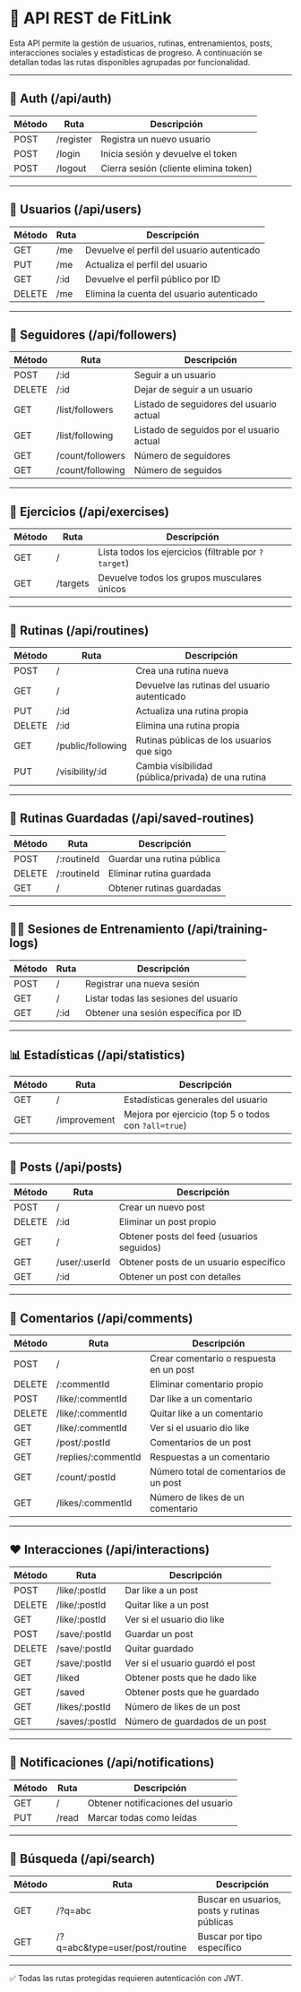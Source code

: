 # 📘 API REST de FitLink

Esta API permite la gestión de usuarios, rutinas, entrenamientos, posts, interacciones sociales y estadísticas de progreso. A continuación se detallan todas las rutas disponibles agrupadas por funcionalidad.

---

## 🔐 Auth (/api/auth)

| Método | Ruta          | Descripción                           |
|--------|---------------|---------------------------------------|
| POST   | /register     | Registra un nuevo usuario             |
| POST   | /login        | Inicia sesión y devuelve el token     |
| POST   | /logout       | Cierra sesión (cliente elimina token) |

---

## 👤 Usuarios (/api/users)

| Método | Ruta             | Descripción                                  |
|--------|------------------|----------------------------------------------|
| GET    | /me              | Devuelve el perfil del usuario autenticado   |
| PUT    | /me              | Actualiza el perfil del usuario              |
| GET    | /:id             | Devuelve el perfil público por ID            |
| DELETE | /me              | Elimina la cuenta del usuario autenticado    |

---

## 👥 Seguidores (/api/followers)

| Método | Ruta               | Descripción                                 |
|--------|--------------------|---------------------------------------------|
| POST   | /:id               | Seguir a un usuario                         |
| DELETE | /:id               | Dejar de seguir a un usuario                |
| GET    | /list/followers    | Listado de seguidores del usuario actual    |
| GET    | /list/following    | Listado de seguidos por el usuario actual   |
| GET    | /count/followers   | Número de seguidores                        |
| GET    | /count/following   | Número de seguidos                          |

---

## 🧠 Ejercicios (/api/exercises)

| Método | Ruta        | Descripción                                          |
|--------|-------------|------------------------------------------------------|
| GET    | /           | Lista todos los ejercicios (filtrable por `?target`) |
| GET    | /targets    | Devuelve todos los grupos musculares únicos          |

---

## 📝 Rutinas (/api/routines)

| Método | Ruta                      | Descripción                                        |
|--------|---------------------------|----------------------------------------------------|
| POST   | /                         | Crea una rutina nueva                              |
| GET    | /                         | Devuelve las rutinas del usuario autenticado       |
| PUT    | /:id                      | Actualiza una rutina propia                        |
| DELETE | /:id                      | Elimina una rutina propia                          |
| GET    | /public/following         | Rutinas públicas de los usuarios que sigo          |
| PUT    | /visibility/:id           | Cambia visibilidad (pública/privada) de una rutina |

---

## 💾 Rutinas Guardadas (/api/saved-routines)

| Método | Ruta             | Descripción                             |
|--------|------------------|-----------------------------------------|
| POST   | /:routineId      | Guardar una rutina pública              |
| DELETE | /:routineId      | Eliminar rutina guardada                |
| GET    | /                | Obtener rutinas guardadas               |

---

## 🏋️‍♂️ Sesiones de Entrenamiento (/api/training-logs)

| Método | Ruta      | Descripción                                    |
|--------|-----------|------------------------------------------------|
| POST   | /         | Registrar una nueva sesión                     |
| GET    | /         | Listar todas las sesiones del usuario          |
| GET    | /:id      | Obtener una sesión específica por ID           |

---

## 📊 Estadísticas (/api/statistics)

| Método | Ruta                   | Descripción                                          |
|--------|------------------------|------------------------------------------------------|
| GET    | /                      | Estadísticas generales del usuario                   |
| GET    | /improvement           | Mejora por ejercicio (top 5 o todos con `?all=true`) |

---

## 📝 Posts (/api/posts)

| Método | Ruta           | Descripción                                  |
|--------|----------------|----------------------------------------------|
| POST   | /              | Crear un nuevo post                          |
| DELETE | /:id           | Eliminar un post propio                      |
| GET    | /              | Obtener posts del feed (usuarios seguidos)   |
| GET    | /user/:userId  | Obtener posts de un usuario específico       |
| GET    | /:id           | Obtener un post con detalles                 |

---

## 💬 Comentarios (/api/comments)

| Método | Ruta                           | Descripción                               |
|--------|--------------------------------|-------------------------------------------|
| POST   | /                              | Crear comentario o respuesta en un post   |
| DELETE | /:commentId                    | Eliminar comentario propio                |
| POST   | /like/:commentId               | Dar like a un comentario                  |
| DELETE | /like/:commentId               | Quitar like a un comentario               |
| GET    | /like/:commentId               | Ver si el usuario dio like                |
| GET    | /post/:postId                  | Comentarios de un post                    |
| GET    | /replies/:commentId            | Respuestas a un comentario                |
| GET    | /count/:postId                 | Número total de comentarios de un post    |
| GET    | /likes/:commentId              | Número de likes de un comentario          |

---

## ❤️ Interacciones (/api/interactions)

| Método | Ruta                     | Descripción                              |
|--------|--------------------------|------------------------------------------|
| POST   | /like/:postId            | Dar like a un post                       |
| DELETE | /like/:postId            | Quitar like a un post                    |
| GET    | /like/:postId            | Ver si el usuario dio like               |
| POST   | /save/:postId            | Guardar un post                          |
| DELETE | /save/:postId            | Quitar guardado                          |
| GET    | /save/:postId            | Ver si el usuario guardó el post         |
| GET    | /liked                   | Obtener posts que he dado like           |
| GET    | /saved                   | Obtener posts que he guardado            |
| GET    | /likes/:postId           | Número de likes de un post               |
| GET    | /saves/:postId           | Número de guardados de un post           |

---

## 🔔 Notificaciones (/api/notifications)

| Método | Ruta     | Descripción                           |
|--------|----------|---------------------------------------|
| GET    | /        | Obtener notificaciones del usuario    |
| PUT    | /read    | Marcar todas como leídas              |

---

## 🔎 Búsqueda (/api/search)

| Método | Ruta                           | Descripción                                  |
|--------|--------------------------------|----------------------------------------------|
| GET    | /?q=abc                        | Buscar en usuarios, posts y rutinas públicas |
| GET    | /?q=abc&type=user/post/routine | Buscar por tipo específico                   |

---

✅ Todas las rutas protegidas requieren autenticación con JWT.
